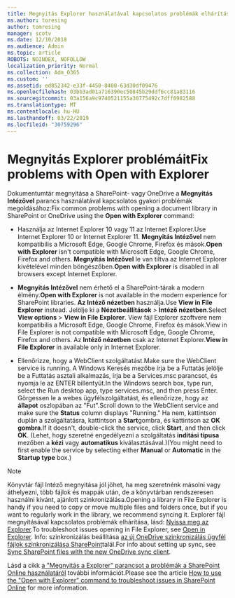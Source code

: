 ```yaml
---
title: Megnyitás Explorer használatával kapcsolatos problémák elhárítása
ms.author: toresing
author: tomresing
manager: scotv
ms.date: 12/10/2018
ms.audience: Admin
ms.topic: article
ROBOTS: NOINDEX, NOFOLLOW
localization_priority: Normal
ms.collection: Adm_O365
ms.custom: ''
ms.assetid: ed852342-e33f-4450-8400-63d30df09476
ms.openlocfilehash: 03bb3ad01a716390ec50845b29ddf6cc81a83116
ms.sourcegitcommit: 03a156a9c9740521155a30775492c7dff0982588
ms.translationtype: MT
ms.contentlocale: hu-HU
ms.lasthandoff: 03/22/2019
ms.locfileid: "30759296"
---
```

# <a name="fix-problems-with-open-with-explorer"></a><span data-ttu-id="3b659-102">Megnyitás Explorer problémáit</span><span class="sxs-lookup"><span data-stu-id="3b659-102">Fix problems with Open with Explorer</span></span>

<span data-ttu-id="3b659-103">Dokumentumtár megnyitása a SharePoint- vagy OneDrive a **Megnyitás Intézővel** parancs használatával kapcsolatos gyakori problémák megoldásához:</span><span class="sxs-lookup"><span data-stu-id="3b659-103">Fix common problems with opening a document library in SharePoint or OneDrive using the **Open with Explorer** command:</span></span> 
  
- <span data-ttu-id="3b659-104">Használja az Internet Explorer 10 vagy 11 az Internet Explorer.</span><span class="sxs-lookup"><span data-stu-id="3b659-104">Use Internet Explorer 10 or Internet Explorer 11.</span></span> <span data-ttu-id="3b659-105">**Megnyitás Intézővel** nem kompatibilis a Microsoft Edge, Google Chrome, Firefox és mások.</span><span class="sxs-lookup"><span data-stu-id="3b659-105">**Open with Explorer** isn't compatible with Microsoft Edge, Google Chrome, Firefox and others.</span></span> <span data-ttu-id="3b659-106">**Megnyitás Intézővel** le van tiltva az Internet Explorer kivételével minden böngészőben.</span><span class="sxs-lookup"><span data-stu-id="3b659-106">**Open with Explorer** is disabled in all browsers except Internet Explorer.</span></span> 
    
- <span data-ttu-id="3b659-107">**Megnyitás Intézővel** nem érhető el a SharePoint-tárak a modern élmény.</span><span class="sxs-lookup"><span data-stu-id="3b659-107">**Open with Explorer** is not available in the modern experience for SharePoint libraries.</span></span> <span data-ttu-id="3b659-108">**Az Intéző nézetben** használja.</span><span class="sxs-lookup"><span data-stu-id="3b659-108">Use **View in File Explorer** instead.</span></span> <span data-ttu-id="3b659-109">Jelölje ki a **Nézetbeállítások** \> **Intéző nézetben**.</span><span class="sxs-lookup"><span data-stu-id="3b659-109">Select **View options** \> **View in File Explorer**.</span></span> <span data-ttu-id="3b659-110">View fájl Explorer szoftvere nem kompatibilis a Microsoft Edge, Google Chrome, Firefox és mások.</span><span class="sxs-lookup"><span data-stu-id="3b659-110">View in File Explorer is not compatible with Microsoft Edge, Google Chrome, Firefox and others.</span></span> <span data-ttu-id="3b659-111">Az **Intéző nézetben** csak az Internet Explorer.</span><span class="sxs-lookup"><span data-stu-id="3b659-111">**View in File Explorer** in available only in Internet Explorer.</span></span> 
    
- <span data-ttu-id="3b659-112">Ellenőrizze, hogy a WebClient szolgáltatást.</span><span class="sxs-lookup"><span data-stu-id="3b659-112">Make sure the WebClient service is running.</span></span> <span data-ttu-id="3b659-113">A Windows Keresés mezőbe írja be a Futtatás jelölje be a Futtatás asztali alkalmazás, írja be a Services.msc parancsot, és nyomja le az ENTER billentyűt.</span><span class="sxs-lookup"><span data-stu-id="3b659-113">In the Windows search box, type run, select the Run desktop app, type services.msc, and then press Enter.</span></span> <span data-ttu-id="3b659-114">Görgessen le a webes ügyfélszolgáltatást, és ellenőrizze, hogy az **állapot** oszlopában az "Fut".</span><span class="sxs-lookup"><span data-stu-id="3b659-114">Scroll down to the WebClient service and make sure the **Status** column displays "Running."</span></span> <span data-ttu-id="3b659-115">Ha nem, kattintson duplán a szolgáltatásra, kattintson a **Start**gombra, és kattintson az **OK gombra**.</span><span class="sxs-lookup"><span data-stu-id="3b659-115">If it doesn't, double-click the service, click **Start**, and then click **OK**.</span></span> <span data-ttu-id="3b659-116">(Lehet, hogy szeretné engedélyezni a szolgáltatás **indítási típusa** mezőben a **kézi** vagy **automatikus** kiválasztásával.)</span><span class="sxs-lookup"><span data-stu-id="3b659-116">(You might need to first enable the service by selecting either **Manual** or **Automatic** in the **Startup type** box.)</span></span> 
    
> [!NOTE]
> <span data-ttu-id="3b659-117">Könyvtár fájl Intéző megnyitása jól jöhet, ha meg szeretnénk másolni vagy áthelyezni, több fájlok és mappák után, de a könyvtárban rendszeresen használni kívánt, ajánlott szinkronizálása.</span><span class="sxs-lookup"><span data-stu-id="3b659-117">Opening a library in File Explorer is handy if you need to copy or move multiple files and folders once, but if you want to regularly work in the library, we recommend syncing it.</span></span> <span data-ttu-id="3b659-118">Explorer fájl megnyitásával kapcsolatos problémák elhárítása, lásd: [Nyissa meg az Explorer](https://go.microsoft.com/fwlink/?linkid=871665).</span><span class="sxs-lookup"><span data-stu-id="3b659-118">To troubleshoot issues opening in File Explorer, see [Open in Explorer](https://go.microsoft.com/fwlink/?linkid=871665).</span></span> <span data-ttu-id="3b659-119">Info: szinkronizálás beállítása [az új OneDrive szinkronizálás ügyfél fájlok szinkronizálása SharePoint](https://go.microsoft.com/fwlink/?linkid=871666)talál.</span><span class="sxs-lookup"><span data-stu-id="3b659-119">For info about setting up sync, see [Sync SharePoint files with the new OneDrive sync client](https://go.microsoft.com/fwlink/?linkid=871666).</span></span>
  
<span data-ttu-id="3b659-120">Lásd a cikk [a "Megnyitás a Explorer" parancsot a problémák a SharePoint Online használatáról](https://support.office.com/article/How-to-use-the-Open-with-Explorer-command-to-troubleshoot-issues-in-SharePoint-Online-87155331-0c92-4224-a4c1-da5c21c4ade4) további információt.</span><span class="sxs-lookup"><span data-stu-id="3b659-120">Please see the article [How to use the "Open with Explorer" command to troubleshoot issues in SharePoint Online](https://support.office.com/article/How-to-use-the-Open-with-Explorer-command-to-troubleshoot-issues-in-SharePoint-Online-87155331-0c92-4224-a4c1-da5c21c4ade4) for more information.</span></span> 
  

